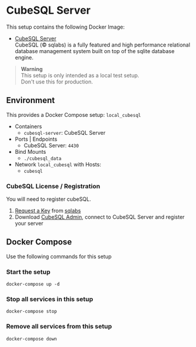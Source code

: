 # CubeSQL Server

This setup contains the following Docker Image:
- [CubeSQL Server](https://hub.docker.com/r/jotools/cubesql)  
  CubeSQL (© sqlabs) is a fully featured and high performance relational database management system built on top of the sqlite database engine.

> **Warning**  
> This setup is only intended as a local test setup.  
> Don't use this for production.

## Environment
This provides a Docker Compose setup: `local_cubesql`

- Containers
  - `cubesql-server`: CubeSQL Server
- Ports | Endpoints
  - CubeSQL Server: `4430`
- Bind Mounts
  - `./cubesql_data`
- Network `local_cubesql` with Hosts:
     - `cubesql`

### CubeSQL License / Registration

You will need to register cubeSQL.

1. [Request a Key](https://www.sqlabs.com/cubesql_devkey) from [sqlabs](https://www.sqlabs.com/cubesql)
2. Download [CubeSQL Admin](https://github.com/cubesql/cubeSQLAdmin), connect to CubeSQL Server and register your server


## Docker Compose

Use the following commands for this setup

### Start the setup

```
docker-compose up -d
```

### Stop all services in this setup

```
docker-compose stop
```

### Remove all services from this setup

```
docker-compose down
```
